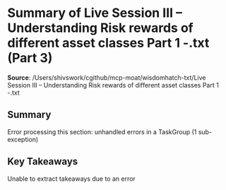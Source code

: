 # Summary of Live Session III – Understanding Risk rewards of different asset classes Part 1 -.txt (Part 3)

**Source**: /Users/shivswork/cgithub/mcp-moat/wisdomhatch-txt/Live Session III – Understanding Risk rewards of different asset classes Part 1 -.txt

## Summary
Error processing this section: unhandled errors in a TaskGroup (1 sub-exception)

## Key Takeaways
Unable to extract takeaways due to an error
